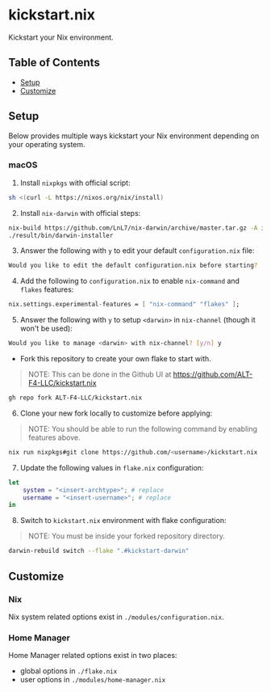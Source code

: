 # kickstart.nix
Kickstart your Nix environment.

## Table of Contents

- [Setup](#setup)
- [Customize](#customize)

## Setup

Below provides multiple ways kickstart your Nix environment depending on your operating system.

### macOS

1. Install `nixpkgs` with official script:

```bash
sh <(curl -L https://nixos.org/nix/install)
```

2. Install `nix-darwin` with official steps:

```bash
nix-build https://github.com/LnL7/nix-darwin/archive/master.tar.gz -A installer
./result/bin/darwin-installer
```

3. Answer the following with `y` to edit your default `configuration.nix` file:

```bash
Would you like to edit the default configuration.nix before starting? [y/n] y
```

4. Add the following to `configuration.nix` to enable `nix-command` and `flakes` features:

```nix
nix.settings.experimental-features = [ "nix-command" "flakes" ];
```

5. Answer the following with `y` to setup `<darwin>` in `nix-channel` (though it won't be used):

```bash
Would you like to manage <darwin> with nix-channel? [y/n] y
```

- Fork this repository to create your own flake to start with.

> NOTE: This can be done in the Github UI at https://github.com/ALT-F4-LLC/kickstart.nix

```bash
gh repo fork ALT-F4-LLC/kickstart.nix
```

6. Clone your new fork locally to customize before applying:

> NOTE: You should be able to run the following command by enabling features above.

```bash
nix run nixpkgs#git clone https://github.com/<username>/kickstart.nix
```

7. Update the following values in `flake.nix` configuration:

```nix
let
    system = "<insert-archtype>"; # replace
    username = "<insert-username>"; # replace
in
```

8. Switch to `kickstart.nix` environment with flake configuration:

> NOTE: You must be inside your forked repository directory.

```bash
darwin-rebuild switch --flake ".#kickstart-darwin"
```

## Customize

### Nix

Nix system related options exist in `./modules/configuration.nix`.

### Home Manager

Home Manager related options exist in two places:

- global options in `./flake.nix`
- user options in `./modules/home-manager.nix`
